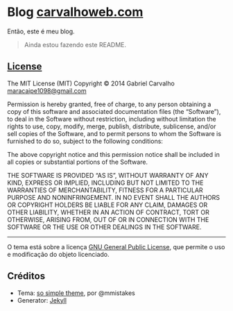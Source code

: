 # Blog [carvalhoweb.com](http://carvalhoweb.com)

Então, este é meu blog.
 
> Ainda estou fazendo este README.

## [License](http://carvalho.mit-license.org)

The MIT License (MIT)
Copyright © 2014 Gabriel Carvalho <maracaipe1098@gmail.com>

Permission is hereby granted, free of charge, to any person obtaining a copy of this software and associated documentation files (the “Software”), to deal in the Software without restriction, including without limitation the rights to use, copy, modify, merge, publish, distribute, sublicense, and/or sell copies of the Software, and to permit persons to whom the Software is furnished to do so, subject to the following conditions:

The above copyright notice and this permission notice shall be included in all copies or substantial portions of the Software.

THE SOFTWARE IS PROVIDED “AS IS”, WITHOUT WARRANTY OF ANY KIND, EXPRESS OR IMPLIED, INCLUDING BUT NOT LIMITED TO THE WARRANTIES OF MERCHANTABILITY, FITNESS FOR A PARTICULAR PURPOSE AND NONINFRINGEMENT. IN NO EVENT SHALL THE AUTHORS OR COPYRIGHT HOLDERS BE LIABLE FOR ANY CLAIM, DAMAGES OR OTHER LIABILITY, WHETHER IN AN ACTION OF CONTRACT, TORT OR OTHERWISE, ARISING FROM, OUT OF OR IN CONNECTION WITH THE SOFTWARE OR THE USE OR OTHER DEALINGS IN THE SOFTWARE.

---

O tema está sobre a licença [GNU General Public License](https://github.com/mmistakes/so-simple-theme/blob/master/LICENSE), que permite o uso e modificação do objeto licenciado.

## Créditos

- Tema: [so simple theme](https://github.com/mmistakes/so-simple-theme), por @mmistakes
- Generator: [Jekyll](http://jekyllrb.com)
